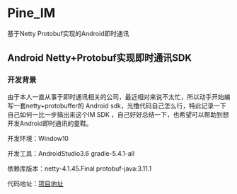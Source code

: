 # Pine_IM
基于Netty Protobuf实现的Android即时通讯

## Android Netty+Protobuf实现即时通讯SDK

### 开发背景

由于本人一直从事于即时通讯相关的公司，最近相对来说不太忙，所以动手开始编写一套netty+protobuffer的 Android sdk，光撸代码自己怎么行，特此记录一下自己如何一比一步搞出来这个IM SDK ，自己好好总结一下，也希望可以帮助到想开发Android即时通讯的童鞋。

开发环境：Window10

开发工具：AndroidStudio3.6    gradle-5.4.1-all

依赖库版本：netty-4.1.45.Final   protobuf-java:3.11.1

代码地址：[项目地址](https://github.com/2577614144/Pine_IM)




